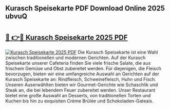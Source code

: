 ## Kurasch Speisekarte PDF Download Online 2025 ubvuQ

# <h2><a href="http://gcc24v0.nevu.top/?p=Kurasch+Speisekarte">🔗 👉🔴 Kurasch Speisekarte 2025 PDF</a></h2>

[![Kurasch Speisekarte 2025 PDF](https://i.imgur.com/dBaPXMq.png)](http://gcc24v0.nevu.top/?p=Kurasch+Speisekarte)
Die Kurasch Speisekarte ist eine Wahl zwischen traditionellen und modernen Gerichten. Auf der Kurasch Speisekarte unserer Cafeteria finden Sie viele frische Salate, die aus frischem Gemüse und Obst zubereitet werden. Für diejenigen, die Fleisch bevorzugen, bieten wir eine umfangreiche Auswahl an Gerichten auf der Kurasch Speisekarte an: Rindfleisch, Schweinefleisch, Huhn und Fisch. Unseren Auserwählten bieten wir Gourmet-Gerichte wie Schaschlik und Steak an, die bei lebendem Feuer zubereitet werden. Unser Restaurant bietet eine große Auswahl an Desserts, von traditionellen Torten und Kuchen bis hin zu exquisiten Crème Brûlée und Schokoladen-Gateais.
